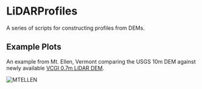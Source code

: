 # LiDARProfiles
A series of scripts for constructing profiles from DEMs.

## Example Plots

An example from Mt. Ellen, Vermont comparing the USGS 10m DEM against newly available [VCGI 0.7m LiDAR DEM](https://maps.vcgi.vermont.gov/arcgis/rest/services/EGC_services/IMG_VCGI_LIDARDEM_SP_NOCACHE_v1/ImageServer).

![MTELLEN](../master/MtEllen_10m_LiDAR.jpg)
